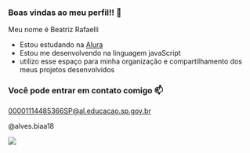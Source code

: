 ### Boas vindas ao meu perfil!! 👋

Meu nome é Beatriz Rafaelli

- Estou estudando na [Alura](https://www.alura.com.br)
- Estou me desenvolvendo na linguagem javaScript
- utilizo esse espaço para minha organização e compartilhamento dos meus projetos desenvolvidos

### Você pode entrar em contato comigo 📫

00001114485366SP@al.educacao.sp.gov.br

@alves.biaa18

![](https://media.tenor.com/TG8tJaXhJcMAAAAj/love-heart.gif)

